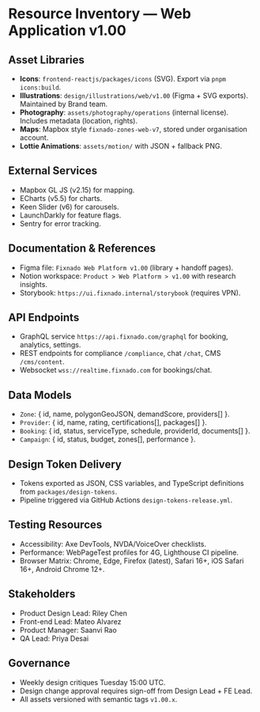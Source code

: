 # Resource Inventory — Web Application v1.00

## Asset Libraries
- **Icons**: `frontend-reactjs/packages/icons` (SVG). Export via `pnpm icons:build`.
- **Illustrations**: `design/illustrations/web/v1.00` (Figma + SVG exports). Maintained by Brand team.
- **Photography**: `assets/photography/operations` (internal license). Includes metadata (location, rights).
- **Maps**: Mapbox style `fixnado-zones-web-v7`, stored under organisation account.
- **Lottie Animations**: `assets/motion/` with JSON + fallback PNG.

## External Services
- Mapbox GL JS (v2.15) for mapping.
- ECharts (v5.5) for charts.
- Keen Slider (v6) for carousels.
- LaunchDarkly for feature flags.
- Sentry for error tracking.

## Documentation & References
- Figma file: `Fixnado Web Platform v1.00` (library + handoff pages).
- Notion workspace: `Product > Web Platform > v1.00` with research insights.
- Storybook: `https://ui.fixnado.internal/storybook` (requires VPN).

## API Endpoints
- GraphQL service `https://api.fixnado.com/graphql` for booking, analytics, settings.
- REST endpoints for compliance `/compliance`, chat `/chat`, CMS `/cms/content`.
- Websocket `wss://realtime.fixnado.com` for bookings/chat.

## Data Models
- `Zone`: { id, name, polygonGeoJSON, demandScore, providers[] }.
- `Provider`: { id, name, rating, certifications[], packages[] }.
- `Booking`: { id, status, serviceType, schedule, providerId, documents[] }.
- `Campaign`: { id, status, budget, zones[], performance }.

## Design Token Delivery
- Tokens exported as JSON, CSS variables, and TypeScript definitions from `packages/design-tokens`.
- Pipeline triggered via GitHub Actions `design-tokens-release.yml`.

## Testing Resources
- Accessibility: Axe DevTools, NVDA/VoiceOver checklists.
- Performance: WebPageTest profiles for 4G, Lighthouse CI pipeline.
- Browser Matrix: Chrome, Edge, Firefox (latest), Safari 16+, iOS Safari 16+, Android Chrome 12+.

## Stakeholders
- Product Design Lead: Riley Chen
- Front-end Lead: Mateo Alvarez
- Product Manager: Saanvi Rao
- QA Lead: Priya Desai

## Governance
- Weekly design critiques Tuesday 15:00 UTC.
- Design change approval requires sign-off from Design Lead + FE Lead.
- All assets versioned with semantic tags `v1.00.x`.
